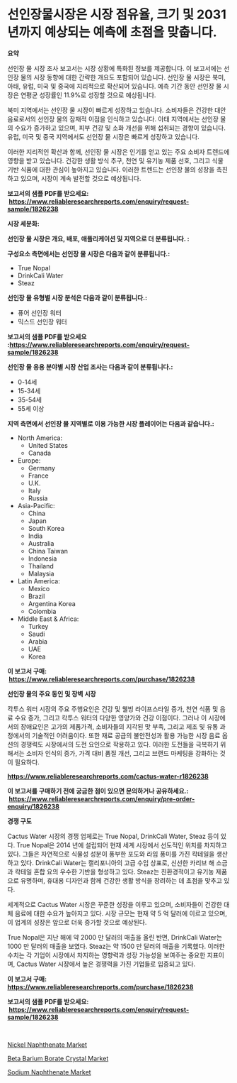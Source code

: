 <p><h1>선인장물시장은 시장 점유율, 크기 및 2031년까지 예상되는 예측에 초점을 맞춥니다.</h1></p><p><strong>요약</strong></p>
<p><p>선인장 물 시장 조사 보고서는 시장 상황에 특화된 정보를 제공합니다. 이 보고서에는 선인장 물의 시장 동향에 대한 간략한 개요도 포함되어 있습니다. 선인장 물 시장은 북미, 아태, 유럽, 미국 및 중국에 지리적으로 확산되어 있습니다. 예측 기간 동안 선인장 물 시장은 연평균 성장률인 11.9%로 성장할 것으로 예상됩니다.</p><p>북미 지역에서는 선인장 물 시장이 빠르게 성장하고 있습니다. 소비자들은 건강한 대안 음료로서의 선인장 물의 잠재적 이점을 인식하고 있습니다. 아태 지역에서는 선인장 물의 수요가 증가하고 있으며, 피부 건강 및 소화 개선을 위해 섭취되는 경향이 있습니다. 유럽, 미국 및 중국 지역에서도 선인장 물 시장은 빠르게 성장하고 있습니다.</p><p>이러한 지리적인 확산과 함께, 선인장 물 시장은 인기를 얻고 있는 주요 소비자 트렌드에 영향을 받고 있습니다. 건강한 생활 방식 추구, 천연 및 유기농 제품 선호, 그리고 식물 기반 식품에 대한 관심이 높아지고 있습니다. 이러한 트렌드는 선인장 물의 성장을 촉진하고 있으며, 시장이 계속 발전할 것으로 예상됩니다.</p></p>
<p><strong>보고서의 샘플 PDF를 받으세요: &nbsp;<a href="https://www.reliableresearchreports.com/enquiry/request-sample/1826238">https://www.reliableresearchreports.com/enquiry/request-sample/1826238</a></strong></p>
<p><strong>시장 세분화:</strong></p>
<p><strong> 선인장 물 시장은 개요, 배포, 애플리케이션 및 지역으로 더 분류됩니다. :</strong></p>
<p><strong>구성요소 측면에서는 선인장 물 시장은 다음과 같이 분류됩니다.:</strong></p>
<p><ul><li>True Nopal</li><li>DrinkCali Water</li><li>Steaz</li></ul></p>
<p><strong> 선인장 물 유형별 시장 분석은 다음과 같이 분류됩니다.:</strong></p>
<p><ul><li>퓨어 선인장 워터</li><li>믹스드 선인장 워터</li></ul></p>
<p><strong>보고서의 샘플 PDF를 받으세요 :<a href="https://www.reliableresearchreports.com/enquiry/request-sample/1826238">https://www.reliableresearchreports.com/enquiry/request-sample/1826238</a></strong></p>
<p><strong> 선인장 물 응용 분야별 시장 산업 조사는 다음과 같이 분류됩니다.:</strong></p>
<p><ul><li>0-14세</li><li>15-34세</li><li>35-54세</li><li>55세 이상</li></ul></p>
<p><strong>지역 측면에서 선인장 물 지역별로 이용 가능한 시장 플레이어는 다음과 같습니다.:</strong></p>
<p><ul>
    <li>
        North America:
        <ul>
            <li>United States</li>
            <li>Canada</li>
        </ul>
    </li>
    <li>
        Europe:
        <ul>
            <li>Germany</li>
            <li>France</li>
            <li>U.K.</li>
            <li>Italy</li>
            <li>Russia</li>
        </ul>
    </li>
    <li>
        Asia-Pacific:
        <ul>
            <li>China</li>
            <li>Japan</li>
            <li>South Korea</li>
            <li>India</li>
            <li>Australia</li>
            <li>China Taiwan</li>
            <li>Indonesia</li>
            <li>Thailand</li>
            <li>Malaysia</li>
        </ul>
    </li>
    <li>
        Latin America:
        <ul>
            <li>Mexico</li>
            <li>Brazil</li>
            <li>Argentina Korea</li>
            <li>Colombia</li>
        </ul>
    </li>
    <li>
        Middle East & Africa:
        <ul>
            <li>Turkey</li>
            <li>Saudi</li>
            <li>Arabia</li>
            <li>UAE</li>
            <li>Korea</li>
        </ul>
    </li>
    </ul></p>
<p><strong>이 보고서 구매: &nbsp;<a href="https://www.reliableresearchreports.com/purchase/1826238">https://www.reliableresearchreports.com/purchase/1826238</a></strong></p>
<p><strong>선인장 물의 주요 동인 및 장벽 시장</strong></p>
<p><p>칵투스 워터 시장의 주요 주행요인은 건강 및 웰빙 라이프스타일 증가, 천연 식품 및 음료 수요 증가, 그리고 칵투스 워터의 다양한 영양가와 건강 이점이다. 그러나 이 시장에서의 장애요인은 고가의 제품가격, 소비자들의 지각된 맛 부족, 그리고 제조 및 유통 과정에서의 기술적인 어려움이다. 또한 재료 공급의 불안전성과 활용 가능한 시장 음료 옵션의 경쟁력도 시장에서의 도전 요인으로 작용하고 있다. 이러한 도전들을 극복하기 위해서는 소비자 인식의 증가, 가격 대비 품질 개선, 그리고 브랜드 마케팅을 강화하는 것이 필요하다.</p></p>
<p><strong><a href="https://www.reliableresearchreports.com/cactus-water-r1826238">https://www.reliableresearchreports.com/cactus-water-r1826238</a></strong></p>
<p><strong>이 보고서를 구매하기 전에 궁금한 점이 있으면 문의하거나 공유하세요.: &nbsp;<a href="https://www.reliableresearchreports.com/enquiry/pre-order-enquiry/1826238">https://www.reliableresearchreports.com/enquiry/pre-order-enquiry/1826238</a></strong></p>
<p><strong>경쟁 구도</strong></p>
<p><p>Cactus Water 시장의 경쟁 업체로는 True Nopal, DrinkCali Water, Steaz 등이 있다. True Nopal은 2014 년에 설립되어 현재 세계 시장에서 선도적인 위치를 차지하고 있다. 그들은 자연적으로 식물성 성분이 풍부한 포도와 라임 풍미를 가진 칵테일을 생산하고 있다. DrinkCali Water는 캘리포니아의 고급 수입 상표로, 신선한 카리브 해 소금과 칵테일 혼합 요의 우수한 기반을 형성하고 있다. Steaz는 친환경적이고 유기농 제품으로 유명하며, 휴대용 디자인과 함께 건강한 생활 방식을 장려하는 데 초점을 맞추고 있다.</p><p>세계적으로 Cactus Water 시장은 꾸준한 성장을 이루고 있으며, 소비자들이 건강한 대체 음료에 대한 수요가 높아지고 있다. 시장 규모는 현재 약 5 억 달러에 이르고 있으며, 이 업계의 성장은 앞으로 더욱 증가할 것으로 예상된다.</p><p>True Nopal은 지난 해에 약 2000 만 달러의 매출을 올린 반면, DrinkCali Water는 1000 만 달러의 매출을 보였다. Steaz는 약 1500 만 달러의 매출을 기록했다. 이러한 수치는 각 기업이 시장에서 차지하는 영향력과 성장 가능성을 보여주는 중요한 지표이며, Cactus Water 시장에서 높은 경쟁력을 가진 기업들로 입증되고 있다.</p></p>
<p><strong>이 보고서 구매: &nbsp; <a href="https://www.reliableresearchreports.com/purchase/1826238">https://www.reliableresearchreports.com/purchase/1826238</a></strong></p>
<p><strong>보고서의 샘플 PDF를 받으세요: &nbsp;<a href="https://www.reliableresearchreports.com/enquiry/request-sample/1826238">https://www.reliableresearchreports.com/enquiry/request-sample/1826238</a></strong><strong></strong></p>
<p>&nbsp;</p>
<p><p><a href="https://www.linkedin.com/pulse/nickel-naphthenate-market-size-growing-forecasted-period-yi8pe?trackingId=Zpz15MdgBXQSKy35Vky6qg%3D%3D">Nickel Naphthenate Market</a></p><p><a href="https://www.linkedin.com/pulse/insights-beta-barium-borate-crystal-market-size-analysing-n8aue?trackingId=CxRVlLwXEQYriijy1Esqrw%3D%3D">Beta Barium Borate Crystal Market</a></p><p><a href="https://www.linkedin.com/pulse/sodium-naphthenate-market-research-report-provides-critical-fdcre?trackingId=SXWS3TWA5gJx7r%2B%2B1%2FQHhQ%3D%3D">Sodium Naphthenate Market</a></p></p>